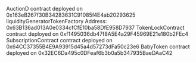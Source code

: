 AuctionD contract deployed on 0x163eB267f30B34283631C91085f4E4ab20293625
liquidityGeneratorTokenFactory Address: 0x63B136ad013A0e0334cfCfE10ba58DfE958D7937
TokenLockContract contract deployed on 0xf1495036db47f8A5E4a29F45969E21e180b2FEc4
SubscriptionContract contract deployed on 0x64CC37355B4E9A93915d45a4d57273dFa50c23e6
BabyToken contract deployed on 0x32EC6Da495c0DFeaf6b3b0a5b347935BaeDAaC42
